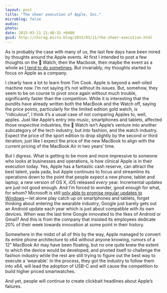```yaml
---
layout: post
title: "The sheer execution of Apple, Inc."
microblog: false
audio: 
photo: 
date: 2015-03-11 21:48:31 +0400
guid: http://chirag.micro.blog/2015/03/11/the-sheer-execution.html
---
```

<p>As is probably the case with many of us, the last few days have been mired by thoughts around the Apple events. At first I intended to post a few thoughts on the  Watch, then the Macbook, then maybe the event as a whole as <a href="http://blog.chirag.biz/post/52694042971/cant-innovate-my-ass" target="_blank">I tend to do sometimes</a>. But invariably, my thoughts started to focus on Apple as a company.</p>
<p>I clearly have a lot to learn from Tim Cook. Apple is beyond a well-oiled machine now. I’m not saying it’s not without its issues. But, somehow, they seem to be on course to pivot once again without much trouble, significantly faster than the competition. While it is interesting that the pundits have already written both the MacBook and the Watch off, saying the price points, particularly for the limited edition gold watch, is “ridiculous”, I think it’s a usual case of not comparing Apples to, well, apples. Just like Apple’s entry into music, smartphones and tablets, affected those <em>respective</em> industries, the  Watch isn’t Apple’s venture into another subcategory of the tech industry, but into fashion, and the watch industry. Expect the price of the sport edition to drop slightly by the second or third iteration; just like I expect the price of the new MacBook to align with the current pricing of the MacBook Air in two years’ time.</p>
<p>But I digress. What is getting to be more and more impressive to someone who looks at businesses and operations, is how clinical Apple is in their execution today. Yes, Apple has a fantastic cash reserve, can attract the best talent, yada yada, but Apple continues to focus and streamline its operations down to the point that people expect a new phone, tablet and laptop, a new version of OS X, iOS released <em>every</em> year. Incremental updates are just not good enough. And I’m forced to wonder, good enough for what, for whom? Microsoft is still <a href="http://blogs.windows.com/bloggingwindows/2015/03/09/frequency-and-predictability-of-builds-for-windows-insiders/" target="_blank">only able to promise regular updates to Windows</a> — let alone play catch up on smartphones and tablets, forget thinking about entering the wearable industry; Google just barely gets out an Android update each year which is just about compatible with its own devices. When was the last time Google innovated to the likes of Android or Gmail? And this is from the company that insisted its employees dedicate 20% of their week towards innovation at some point in their history.</p>
<p>Somewhere in the midst of all of this by the way, Apple managed to convert its entire phone architecture to x64 without anyone knowing, rumors of a 12" MacBook Air may have been floating, but no one quite knew the extent to which the device would be developed, and pivoted itself to challenge the fashion industry while the rest are still trying to figure out the best way to execute a ‘wearable’. In the process, they got the industry to follow them into x64, will lead the adoption of USB-C and will cause the competition to build higher priced smartwatches.</p>
<p>And yet, people will continue to create clickbait headlines about Apple’s failures.</p>
